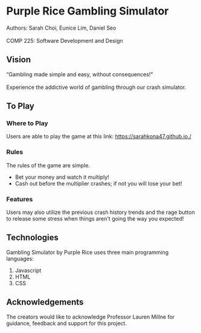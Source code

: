 # Purple Rice Gambling Simulator

Authors: Sarah Choi, Eunice Lim, Daniel Seo \
\
COMP 225: Software Development and Design

## Vision
“Gambling made simple and easy, without consequences!"\
\
Experience the addictive world of gambling through our crash simulator.

## To Play

### Where to Play
Users are able to play the game at this link: https://sarahkona47.github.io./ 

### Rules
The rules of the game are simple. 
- Bet your money and watch it multiply!
- Cash out before the multiplier crashes; if not you will lose your bet! 

### Features
Users may also utilize the previous crash history trends and the rage button to release some stress when things aren't going the way you expected! 

## Technologies
Gambling Simulator by Purple Rice uses three main programming languages: 
1. Javascript
2. HTML
3. CSS

## Acknowledgements
The creators would like to acknowledge Professor Lauren Millne for guidance, feedback and support for this project. 
